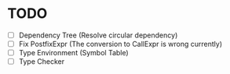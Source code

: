 # TODO

- [ ] Dependency Tree (Resolve circular dependency)
- [ ] Fix PostfixExpr (The conversion to CallExpr is wrong currently)
- [ ] Type Environment (Symbol Table)
- [ ] Type Checker
